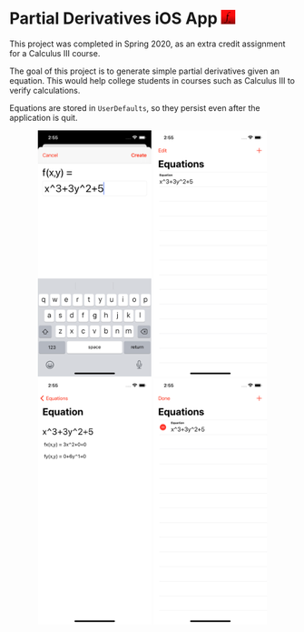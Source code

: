 # Partial Derivatives iOS App <img src="Images/Icon.png" height="25"/>

This project was completed in Spring 2020, as an extra credit assignment for a Calculus III course.

The goal of this project is to generate simple partial derivatives given an equation. This would help college students in courses such as Calculus III to verify calculations.

Equations are stored in `UserDefaults`, so they persist even after the application is quit.

<div align="center">

<img src="Images/1.png" width="200"/> <img src="Images/2.png" width="200"/>
<img src="Images/3.png" width="200"/> <img src="Images/4.png" width="200"/>

</div>
